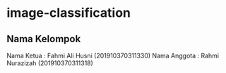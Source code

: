 # image-classification

## Nama Kelompok 

Nama Ketua : Fahmi Ali Husni (201910370311330)
Nama Anggota : Rahmi Nurazizah (201910370311318)
